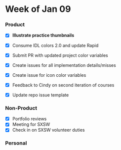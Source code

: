 # Week of Jan 09

### Product
- [x] **Illustrate practice thumbnails**
- [x] Consume IDL colors 2.0 and update Rapid
- [x] Submit PR with updated project color variables
- [x] Create issues for all implementation details/misses
- [x] Create issue for icon color variables
- [x] Feedback to Cindy on second iteration of courses
- [x] Update repo issue template


### Non-Product
- [x] Portfolio reviews
- [x] Meeting for SXSW
- [x] Check in on SXSW volunteer duties

### Personal
